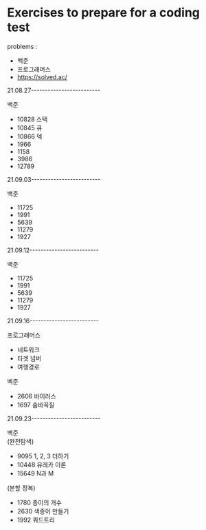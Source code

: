 # Exercises to prepare for a coding test
problems :
- 백준
- 프로그래머스
- https://solved.ac/

21.08.27-------------------------  
  
백준
- 10828 스택  
- 10845 큐   
- 10866 덱  
- 1966  
- 1158  
- 3986  
- 12789  
  
21.09.03-------------------------  
  
백준
- 11725  
- 1991  
- 5639  
- 11279  
- 1927  

21.09.12-------------------------  
  
백준
- 11725  
- 1991  
- 5639  
- 11279  
- 1927  
  
21.09.16------------------------- 

프로그래머스
- 네트워크
- 타겟 넘버
- 여행경로

벡준
- 2606 바이러스
- 1697 숨바꼭질
  
21.09.23-------------------------  
  
백준  
(완전탐색)  
- 9095 1, 2, 3 더하기
- 10448	유레카 이론
- 15649 N과 M
  
(분할 정복)  
- 1780 종이의 개수
- 2630 색종이 만들기
- 1992 쿼드트리

